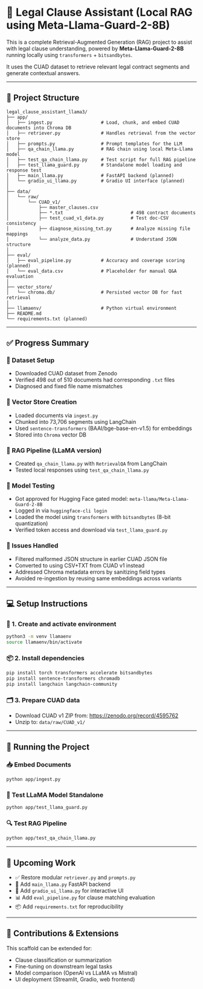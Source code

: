 # 🧠 Legal Clause Assistant (Local RAG using Meta-Llama-Guard-2-8B)

This is a complete Retrieval-Augmented Generation (RAG) project to assist with legal clause understanding, powered by **Meta-Llama-Guard-2-8B** running locally using `transformers` + `bitsandbytes`.

It uses the CUAD dataset to retrieve relevant legal contract segments and generate contextual answers.

---

## 📂 Project Structure

```
legal_clause_assistant_llama3/
├── app/
│   ├── ingest.py                  # Load, chunk, and embed CUAD documents into Chroma DB
│   ├── retriever.py               # Handles retrieval from the vector store
│   ├── prompts.py                 # Prompt templates for the LLM
│   ├── qa_chain_llama.py          # RAG chain using local Meta-Llama model
│   ├── test_qa_chain_llama.py     # Test script for full RAG pipeline
│   ├── test_llama_guard.py        # Standalone model loading and response test
│   ├── main_llama.py              # FastAPI backend (planned)
│   └── gradio_ui_llama.py         # Gradio UI interface (planned)
│
├── data/
│   └── raw/
│       └── CUAD_v1/
│           ├── master_clauses.csv
│           ├── *.txt                         # 498 contract documents
│           ├── test_cuad_v1_data.py          # Test doc-CSV consistency
│           ├── diagnose_missing_txt.py       # Analyze missing file mappings
│           └── analyze_data.py               # Understand JSON structure
│
├── eval/
│   ├── eval_pipeline.py           # Accuracy and coverage scoring (planned)
│   └── eval_data.csv              # Placeholder for manual Q&A evaluation
│
├── vector_store/
│   └── chroma.db/                 # Persisted vector DB for fast retrieval
│
├── llamaenv/                      # Python virtual environment
├── README.md
└── requirements.txt (planned)
```

---

## ✅ Progress Summary

### 🔸 Dataset Setup
- Downloaded CUAD dataset from Zenodo
- Verified 498 out of 510 documents had corresponding `.txt` files
- Diagnosed and fixed file name mismatches

### 🔸 Vector Store Creation
- Loaded documents via `ingest.py`
- Chunked into 73,706 segments using LangChain
- Used `sentence-transformers` (BAAI/bge-base-en-v1.5) for embeddings
- Stored into `Chroma` vector DB

### 🔸 RAG Pipeline (LLaMA version)
- Created `qa_chain_llama.py` with `RetrievalQA` from LangChain
- Tested local responses using `test_qa_chain_llama.py`

### 🔸 Model Testing
- Got approved for Hugging Face gated model: `meta-llama/Meta-Llama-Guard-2-8B`
- Logged in via `huggingface-cli login`
- Loaded the model using `transformers` with `bitsandbytes` (8-bit quantization)
- Verified token access and download via `test_llama_guard.py`

### 🔸 Issues Handled
- Filtered malformed JSON structure in earlier CUAD JSON file
- Converted to using CSV+TXT from CUAD v1 instead
- Addressed Chroma metadata errors by sanitizing field types
- Avoided re-ingestion by reusing same embeddings across variants

---

## 💻 Setup Instructions

### 🔧 1. Create and activate environment
```bash
python3 -m venv llamaenv
source llamaenv/bin/activate
```

### 📦 2. Install dependencies
```bash
pip install torch transformers accelerate bitsandbytes
pip install sentence-transformers chromadb
pip install langchain langchain-community
```

### 🗂 3. Prepare CUAD data
- Download CUAD v1 ZIP from: https://zenodo.org/record/4595762
- Unzip to: `data/raw/CUAD_v1/`

---

## 🚀 Running the Project

### 📥 Embed Documents
```bash
python app/ingest.py
```

### 🧠 Test LLaMA Model Standalone
```bash
python app/test_llama_guard.py
```

### 🔍 Test RAG Pipeline
```bash
python app/test_qa_chain_llama.py
```

---

## 🔮 Upcoming Work

- ✅ Restore modular `retriever.py` and `prompts.py`
- 🔄 Add `main_llama.py` FastAPI backend
- 💬 Add `gradio_ui_llama.py` for interactive UI
- 📊 Add `eval_pipeline.py` for clause matching evaluation
- 📦 Add `requirements.txt` for reproducibility

---

## 🙌 Contributions & Extensions

This scaffold can be extended for:
- Clause classification or summarization
- Fine-tuning on downstream legal tasks
- Model comparison (OpenAI vs LLaMA vs Mistral)
- UI deployment (Streamlit, Gradio, web frontend)

